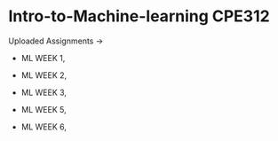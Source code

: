# Intro-to-Machine-learning CPE312


Uploaded Assignments -> 

- ML WEEK 1,

- ML WEEK 2,

- ML WEEK 3,

- ML WEEK 5,

- ML WEEK 6,
